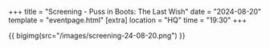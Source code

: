 +++
title = "Screening - Puss in Boots: The Last Wish"
date = "2024-08-20"
template = "eventpage.html"
[extra]
location = "HQ"
time = "19:30"
+++

{{ bigimg(src="/images/screening-24-08-20.png") }}
